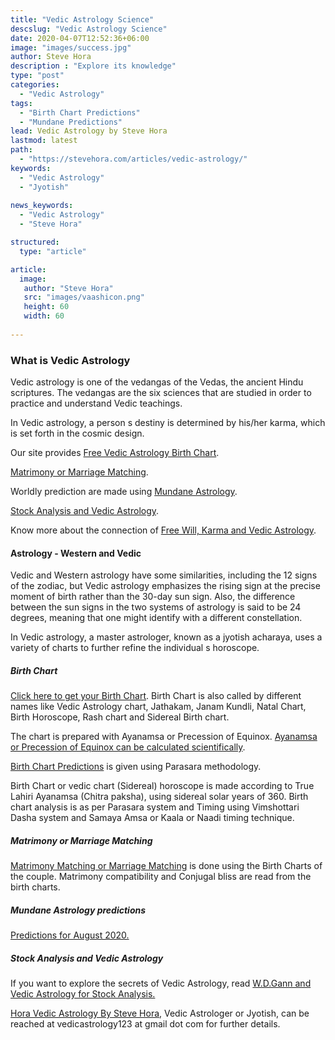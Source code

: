 ```yaml
---
title: "Vedic Astrology Science"
descslug: "Vedic Astrology Science"
date: 2020-04-07T12:52:36+06:00
image: "images/success.jpg"
author: Steve Hora
description : "Explore its knowledge"
type: "post"
categories: 
  - "Vedic Astrology"
tags:
  - "Birth Chart Predictions"
  - "Mundane Predictions"
lead: Vedic Astrology by Steve Hora
lastmod: latest 
path:
  - "https://stevehora.com/articles/vedic-astrology/"
keywords:
  - "Vedic Astrology"
  - "Jyotish"
  
news_keywords:
  - "Vedic Astrology"
  - "Steve Hora"

structured:
  type: "article"

article:
  image:
   author: "Steve Hora"
   src: "images/vaashicon.png"
   height: 60
   width: 60
  
---
```


### What is Vedic Astrology

Vedic astrology is one of the vedangas of the Vedas, the ancient Hindu scriptures. The vedangas are the six sciences that are studied in order to practice and understand Vedic teachings.

In Vedic astrology, a person s destiny is determined by his/her karma, which is set forth in the cosmic design.

Our site provides [Free Vedic Astrology Birth Chart](#birth-chart).

[Matrimony or Marriage Matching](#matrimony-or-marriage-matching).

Worldly prediction are made using [Mundane Astrology](#mundane-astrology-predictions).

[Stock Analysis and Vedic Astrology](#stock-analysis-and-vedic-astrology).

Know more about the connection of [Free Will, Karma and Vedic Astrology](/articles/karma-and-astrology/).

#### Astrology - Western and Vedic

Vedic and Western astrology have some similarities, including the 12 signs of the zodiac, but Vedic astrology emphasizes the rising sign at the precise moment of birth rather than the 30-day sun sign. Also, the difference between the sun signs in the two systems of astrology is said to be 24 degrees, meaning that one might identify with a different constellation.

In Vedic astrology, a master astrologer, known as a jyotish acharaya, uses a variety of charts to further refine the individual s horoscope.

##### Birth Chart

[Click here to get your Birth Chart](/calculate-your-vedic-astrology-chart/).
Birth Chart is also called by different names like Vedic Astrology chart, Jathakam, Janam Kundli, Natal Chart, Birth Horoscope, Rash chart and Sidereal Birth chart.

The chart is prepared with Ayanamsa or Precession of Equinox. [Ayanamsa or Precession of Equinox can be calculated scientifically](/articles/ayanamsa).

[Birth Chart Predictions](/articles/birth-chart/) is given using Parasara methodology.

Birth Chart or vedic chart (Sidereal) horoscope is made according to True Lahiri Ayanamsa (Chitra paksha), using sidereal solar years of 360.
Birth chart analysis is as per Parasara system and Timing using Vimshottari Dasha system and Samaya Amsa or Kaala or Naadi timing technique.

##### Matrimony or Marriage Matching

[Matrimony Matching or Marriage Matching](/articles/marriage-compatibility/) is done using the Birth Charts of the couple. Matrimony compatibility and Conjugal bliss are read from the birth charts.

##### Mundane Astrology predictions

[Predictions for August 2020.](/articles/august-2020/)

##### Stock Analysis and Vedic Astrology

If you want to explore the secrets of Vedic Astrology, read [W.D.Gann and Vedic Astrology for Stock Analysis.](/articles/gann-w-d/)

[Hora Vedic Astrology By Steve Hora](/steve-hora/), Vedic Astrologer or Jyotish, can be reached at  vedicastrology123 at gmail dot com  for further details.
